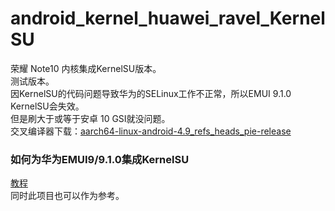 # android_kernel_huawei_ravel_KernelSU
荣耀 Note10 内核集成KernelSU版本。  
测试版本。  
因KernelSU的代码问题导致华为的SELinux工作不正常，所以EMUI 9.1.0 KernelSU会失效。  
但是刷大于或等于安卓 10 GSI就没问题。  
交叉编译器下载：[aarch64-linux-android-4.9_refs_heads_pie-release](https://android.googlesource.com/platform/prebuilts/gcc/linux-x86/aarch64/aarch64-linux-android-4.9/+archive/refs/heads/pie-release.tar.gz)  

### 如何为华为EMUI9/9.1.0集成KernelSU
[教程](https://github.com/Coconutat/android_kernel_huawei_ravel_KernelSU/blob/GSI/How_to_integrate_KernelSU_for_Huawei_4.9_Kernel.md)  
同时此项目也可以作为参考。
